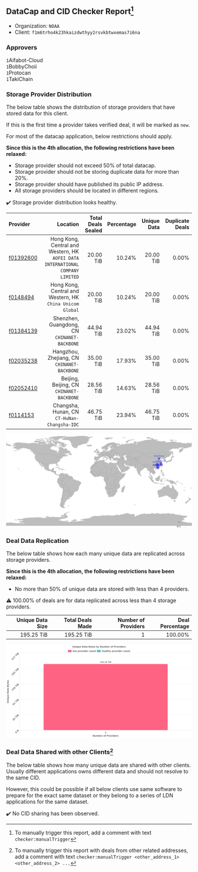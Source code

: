 ## DataCap and CID Checker Report[^1]
 - Organization: `NOAA`
 - Client: `f1m6trho4k23hkaizdwthyy2rsvkbtwxemas7i6na`
### Approvers
`1`Aifabot-Cloud<br/>`1`BobbyChoii<br/>`1`Protocan<br/>`1`TakiChain

### Storage Provider Distribution
The below table shows the distribution of storage providers that have stored data for this client.

If this is the first time a provider takes verified deal, it will be marked as `new`.

For most of the datacap application, below restrictions should apply.

**Since this is the 4th allocation, the following restrictions have been relaxed:**
 - Storage provider should not exceed 50% of total datacap.
 - Storage provider should not be storing duplicate data for more than 20%.
 - Storage provider should have published its public IP address.
 - All storage providers should be located in different regions.

✔️ Storage provider distribution looks healthy.

| Provider                                              |                                                                          Location | Total Deals Sealed | Percentage | Unique Data | Duplicate Deals |
| :---------------------------------------------------- | --------------------------------------------------------------------------------: | -----------------: | ---------: | ----------: | --------------: |
| [f01392600](https://filfox.info/en/address/f01392600) | Hong Kong, Central and Western, HK<br/>`AOFEI DATA INTERNATIONAL COMPANY LIMITED` |          20.00 TiB |     10.24% |   20.00 TiB |           0.00% |
| [f0148494](https://filfox.info/en/address/f0148494)   |                      Hong Kong, Central and Western, HK<br/>`China Unicom Global` |          20.00 TiB |     10.24% |   20.00 TiB |           0.00% |
| [f01384139](https://filfox.info/en/address/f01384139) |                                   Shenzhen, Guangdong, CN<br/>`CHINANET-BACKBONE` |          44.94 TiB |     23.02% |   44.94 TiB |           0.00% |
| [f02035238](https://filfox.info/en/address/f02035238) |                                    Hangzhou, Zhejiang, CN<br/>`CHINANET-BACKBONE` |          35.00 TiB |     17.93% |   35.00 TiB |           0.00% |
| [f02052410](https://filfox.info/en/address/f02052410) |                                      Beijing, Beijing, CN<br/>`CHINANET-BACKBONE` |          28.56 TiB |     14.63% |   28.56 TiB |           0.00% |
| [f0114153](https://filfox.info/en/address/f0114153)   |                                   Changsha, Hunan, CN<br/>`CT-HuNan-Changsha-IDC` |          46.75 TiB |     23.94% |   46.75 TiB |           0.00% |

<img src="https://raw.githubusercontent.com/data-preservation-programs/filplus-checker-assets/main/filecoin-project/filecoin-plus-large-datasets/issues/1713/1679209493599.png"/>

### Deal Data Replication
The below table shows how each many unique data are replicated across storage providers.


**Since this is the 4th allocation, the following restrictions have been relaxed:**
- No more than 50% of unique data are stored with less than 4 providers.

⚠️ 100.00% of deals are for data replicated across less than 4 storage providers.

| Unique Data Size | Total Deals Made | Number of Providers | Deal Percentage |
| ---------------: | ---------------: | ------------------: | --------------: |
|       195.25 TiB |       195.25 TiB |                   1 |         100.00% |

<img src="https://raw.githubusercontent.com/data-preservation-programs/filplus-checker-assets/main/filecoin-project/filecoin-plus-large-datasets/issues/1713/1679209496501.png"/>

### Deal Data Shared with other Clients[^3]
The below table shows how many unique data are shared with other clients.
Usually different applications owns different data and should not resolve to the same CID.

However, this could be possible if all below clients use same software to prepare for the exact same dataset or they belong to a series of LDN applications for the same dataset.

✔️ No CID sharing has been observed.

[^1]: To manually trigger this report, add a comment with text `checker:manualTrigger`

[^2]: Deals from those addresses are combined into this report as they are specified with `checker:manualTrigger`

[^3]: To manually trigger this report with deals from other related addresses, add a comment with text `checker:manualTrigger <other_address_1> <other_address_2> ...`
